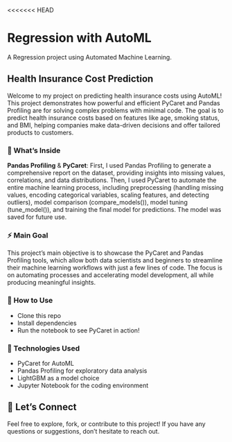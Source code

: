 <<<<<<< HEAD
# Regression with AutoML
A Regression project using Automated Machine Learning.

## **Health Insurance Cost Prediction**

Welcome to my project on predicting health insurance costs using AutoML! This project demonstrates how powerful and efficient PyCaret and Pandas Profiling are for solving complex problems with minimal code. The goal is to predict health insurance costs based on features like age, smoking status, and BMI, helping companies make data-driven decisions and offer tailored products to customers.

### 🔧 What’s Inside
**Pandas Profiling** & **PyCaret**: First, I used Pandas Profiling to generate a comprehensive report on the dataset, providing insights into missing values, correlations, and data distributions. Then, I used PyCaret to automate the entire machine learning process, including preprocessing (handling missing values, encoding categorical variables, scaling features, and detecting outliers), model comparison (compare_models()), model tuning (tune_model()), and training the final model for predictions. The model was saved for future use.

### ⚡ Main Goal
This project’s main objective is to showcase the PyCaret and Pandas Profiling tools, which allow both data scientists and beginners to streamline their machine learning workflows with just a few lines of code. The focus is on automating processes and accelerating model development, all while producing meaningful insights.

### 📂 How to Use
*   Clone this repo
*   Install dependencies
*   Run the notebook to see PyCaret in action!

### 🌟 Technologies Used
*   PyCaret for AutoML
*   Pandas Profiling for exploratory data analysis
*   LightGBM as a model choice
*   Jupyter Notebook for the coding environment

## 🔗 Let’s Connect
Feel free to explore, fork, or contribute to this project! If you have any questions or suggestions, don’t hesitate to reach out.

